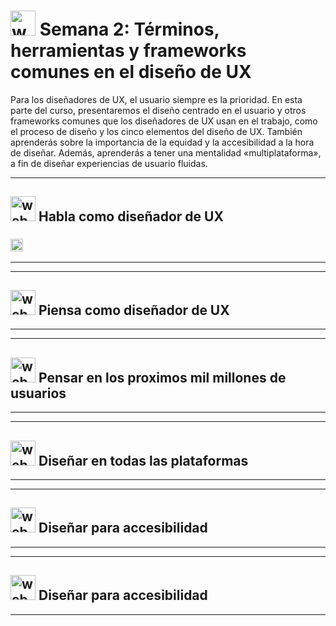 # <img width="40" height="40" src="https://img.icons8.com/dusk/40/web-design.png" alt="web-design"/> Semana 2: Términos, herramientas y frameworks comunes en el diseño de UX

Para los diseñadores de UX, el usuario siempre es la prioridad. En esta parte del curso, presentaremos el diseño centrado en el usuario y otros frameworks comunes que los diseñadores de UX usan en el trabajo, como el proceso de diseño y los cinco elementos del diseño de UX. 
También aprenderás sobre la importancia de la equidad y la accesibilidad a la hora de diseñar. Además, aprenderás a tener una mentalidad «multiplataforma», a fin de diseñar experiencias de usuario fluidas.

---

## <img width="40" height="40" src="https://img.icons8.com/bubbles/40/web.png" alt="web"/> Habla como diseñador de UX


### <img width="20" height="20" src="https://img.icons8.com/dusk/20/web-design.png" alt="web-design"/>

---
---

## <img width="40" height="40" src="https://img.icons8.com/bubbles/40/web.png" alt="web"/>  Piensa como diseñador de UX

---
---

## <img width="40" height="40" src="https://img.icons8.com/bubbles/40/web.png" alt="web"/>  Pensar en los proximos mil millones de usuarios

---
---

## <img width="40" height="40" src="https://img.icons8.com/bubbles/40/web.png" alt="web"/>  Diseñar en todas las plataformas

---
---

## <img width="40" height="40" src="https://img.icons8.com/bubbles/40/web.png" alt="web"/> Diseñar para accesibilidad

---
---

## <img width="40" height="40" src="https://img.icons8.com/bubbles/40/web.png" alt="web"/> Diseñar para accesibilidad

---